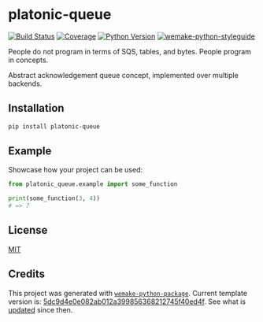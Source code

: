 # platonic-queue

[![Build Status](https://travis-ci.com/platonic/platonic-queue.svg?branch=master)](https://travis-ci.com/platonic/platonic-queue)
[![Coverage](https://coveralls.io/repos/github/platonic/platonic-queue/badge.svg?branch=master)](https://coveralls.io/github/platonic/platonic-queue?branch=master)
[![Python Version](https://img.shields.io/pypi/pyversions/platonic-queue.svg)](https://pypi.org/project/platonic-queue/)
[![wemake-python-styleguide](https://img.shields.io/badge/style-wemake-000000.svg)](https://github.com/wemake-services/wemake-python-styleguide)

People do not program in terms of SQS, tables, and bytes. People program in concepts.  

Abstract acknowledgement queue concept, implemented over multiple backends.


## Installation

```bash
pip install platonic-queue
```


## Example

Showcase how your project can be used:

```python
from platonic_queue.example import some_function

print(some_function(3, 4))
# => 7
```

## License

[MIT](https://github.com/platonic/platonic-queue/blob/master/LICENSE)


## Credits

This project was generated with [`wemake-python-package`](https://github.com/wemake-services/wemake-python-package). Current template version is: [5dc9d4e0e082ab012a399856368212745f40ed4f](https://github.com/wemake-services/wemake-python-package/tree/5dc9d4e0e082ab012a399856368212745f40ed4f). See what is [updated](https://github.com/wemake-services/wemake-python-package/compare/5dc9d4e0e082ab012a399856368212745f40ed4f...master) since then.
